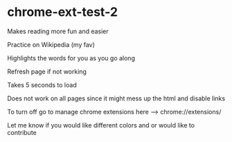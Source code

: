 # chrome-ext-test-2

Makes reading more fun and easier

Practice on Wikipedia (my fav)

Highlights the words for you as you go along

Refresh page if not working 

Takes 5 seconds to load

Does not work on all pages since it might mess up the html and disable links 

To turn off go to manage chrome extensions here --> chrome://extensions/

Let me know if you would like different colors and or would like to contribute

